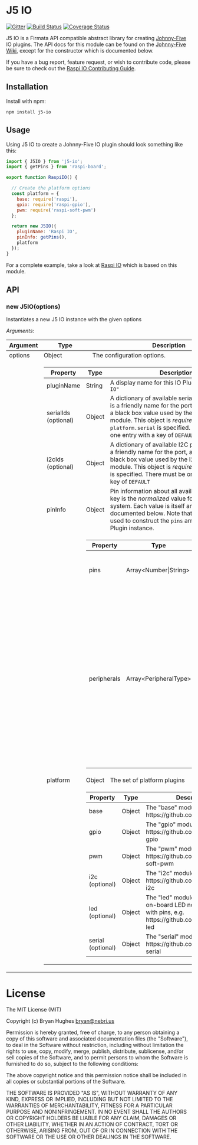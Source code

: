 # J5 IO

[![Gitter](https://badges.gitter.im/Join%20Chat.svg)](https://gitter.im/nebrius/raspi-io?utm_source=badge&utm_medium=badge&utm_campaign=pr-badge&utm_content=badge)
[![Build Status](https://travis-ci.org/nebrius/j5-io.svg?branch=master)](https://travis-ci.org/nebrius/j5-io)
[![Coverage Status](https://coveralls.io/repos/github/nebrius/j5-io/badge.svg?branch=master)](https://coveralls.io/github/nebrius/j5-io?branch=master)

J5 IO is a Firmata API compatible abstract library for creating [Johnny-Five](http://johnny-five.io/) IO plugins. The API docs for this module can be found on the [Johnny-Five Wiki](https://github.com/rwaldron/io-plugins), except for the constructor which is documented below.

If you have a bug report, feature request, or wish to contribute code, please be sure to check out the [Raspi IO Contributing Guide](https://github.com/nebrius/raspi-io/blob/master/CONTRIBUTING.md).

## Installation

Install with npm:

```Shell
npm install j5-io
```

## Usage

Using J5 IO to create a Johnny-Five IO plugin should look something like this:

```JavaScript
import { J5IO } from 'j5-io';
import { getPins } from 'raspi-board';

export function RaspiIO() {

  // Create the platform options
  const platform = {
    base: require('raspi'),
    gpio: require('raspi-gpio'),
    pwm: require('raspi-soft-pwm')
  };

  return new J5IO({
    pluginName: 'Raspi IO',
    pinInfo: getPins(),
    platform
  });
}
```

For a complete example, take a look at [Raspi IO](https://github.com/nebrius/raspi-io) which is based on this module.

## API

### new J5IO(options)

Instantiates a new J5 IO instance with the given options

_Arguments_:

<table>
  <thead>
    <tr>
      <th>Argument</th>
      <th>Type</th>
      <th>Description</th>
    </tr>
  </thead>
  <tr>
    <td>options</td>
    <td>Object</td>
    <td>The configuration options.</td>
  </tr>
  <tr>
    <td></td>
    <td colspan="2">
      <table>
        <thead>
          <tr>
            <th>Property</th>
            <th>Type</th>
            <th>Description</th>
          </tr>
        </thead>
        <tr>
          <td>pluginName</td>
          <td>String</td>
          <td>A display name for this IO Plugin, e.g. <code>"Raspi IO"</code></td>
        </tr>
        <tr>
          <td>serialIds (optional)</td>
          <td>Object</td>
          <td>A dictionary of available serial ports. Each key is a friendly name for the port, and the value is a black box value used by the serial platform module. This object is <em>required if</em> <code>platform.serial</code> is specified. There must be one entry with a key of <code>DEFAULT</code></td>
        </tr>
        <tr>
          <td>i2cIds (optional)</td>
          <td>Object</td>
          <td>A dictionary of available I2C ports. Each key is a friendly name for the port, and the value is a black box value used by the I2C platform module. This object is <em>required if</em> <code>platform.i2c</code> is specified. There must be one entry with a key of <code>DEFAULT</code></td>
        </tr>
        <tr>
          <td>pinInfo</td>
          <td>Object</td>
          <td>Pin information about all available pins. Each key is the <em>normalized</em> value for each pin in the system. Each value is itself an object, as documented below. Note that this object is used to construct the <code>pins</code> array on the IO Plugin instance.</td>
        </tr>
        <tr>
          <td></td>
          <td colspan="2">
            <table>
              <thead>
                <tr>
                  <th>Property</th>
                  <th>Type</th>
                  <th>Description</th>
                </tr>
              </thead>
              <tr>
                <td>pins</td>
                <td>Array&lt;Number|String&gt;</td>
                <td>All of the aliases for this pin, <em>excluding</em> the normalized pin value.</td>
              </tr>
              <tr>
                <td>peripherals</td>
                <td>Array&lt;PeripheralType&gt;</td>
                <td>All of the supported peripherals for this pin. If writing in TypeScript, use the <code>PeripheralType</code> enum from the j5-io-types package. If writing in vanilla JavaScript, is one of "gpio", "pwm", "i2c", "spi", "uart". Note that these values are used to determine the available modes for each pin</td>
              </tr>
            </table>
          </td>
        <tr>
          <td>platform</td>
          <td>Object</td>
          <td>The set of platform plugins</td>
        </tr>
        <tr>
          <td></td>
          <td colspan="2">
            <table>
              <thead>
                <tr>
                  <th>Property</th>
                  <th>Type</th>
                  <th>Description</th>
                </tr>
              </thead>
              <tr>
                <td>base</td>
                <td>Object</td>
                <td>The "base" module to use, e.g. https://github.com/nebrius/raspi</td>
              </tr>
              <tr>
                <td>gpio</td>
                <td>Object</td>
                <td>The "gpio" module to use, e.g. https://github.com/nebrius/raspi-gpio</td>
              </tr>
              <tr>
                <td>pwm</td>
                <td>Object</td>
                <td>The "pwm" module to use, e.g. https://github.com/nebrius/raspi-soft-pwm</td>
              </tr>
              <tr>
                <td>i2c (optional)</td>
                <td>Object</td>
                <td>The "i2c" module to use, e.g. https://github.com/nebrius/raspi-i2c</td>
              </tr>
              <tr>
                <td>led (optional)</td>
                <td>Object</td>
                <td>The "led" module to use for the on-board LED not associated with pins, e.g. https://github.com/nebrius/raspi-led</td>
              </tr>
              <tr>
                <td>serial (optional)</td>
                <td>Object</td>
                <td>The "serial" module to use, e.g. https://github.com/nebrius/raspi-serial</td>
              </tr>
            </table>
          </td>
        </tr>
        </tr>
      </table>
    </td>
  </tr>
</table>

License
=======

The MIT License (MIT)

Copyright (c) Bryan Hughes <bryan@nebri.us>

Permission is hereby granted, free of charge, to any person obtaining a copy
of this software and associated documentation files (the "Software"), to deal
in the Software without restriction, including without limitation the rights
to use, copy, modify, merge, publish, distribute, sublicense, and/or sell
copies of the Software, and to permit persons to whom the Software is
furnished to do so, subject to the following conditions:

The above copyright notice and this permission notice shall be included in
all copies or substantial portions of the Software.

THE SOFTWARE IS PROVIDED "AS IS", WITHOUT WARRANTY OF ANY KIND, EXPRESS OR
IMPLIED, INCLUDING BUT NOT LIMITED TO THE WARRANTIES OF MERCHANTABILITY,
FITNESS FOR A PARTICULAR PURPOSE AND NONINFRINGEMENT. IN NO EVENT SHALL THE
AUTHORS OR COPYRIGHT HOLDERS BE LIABLE FOR ANY CLAIM, DAMAGES OR OTHER
LIABILITY, WHETHER IN AN ACTION OF CONTRACT, TORT OR OTHERWISE, ARISING FROM,
OUT OF OR IN CONNECTION WITH THE SOFTWARE OR THE USE OR OTHER DEALINGS IN
THE SOFTWARE.
